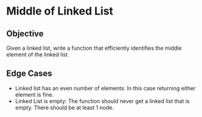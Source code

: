 
# Middle of Linked List

## Objective

Given a linked list, write a function that efficiently identifies the middle element of the linked list.

## Edge Cases

- Linked list has an even number of elements: In this case returning either element is fine.
- Linked List is empty: The function should never get a linked list that is empty. There should be at least 1 node.

